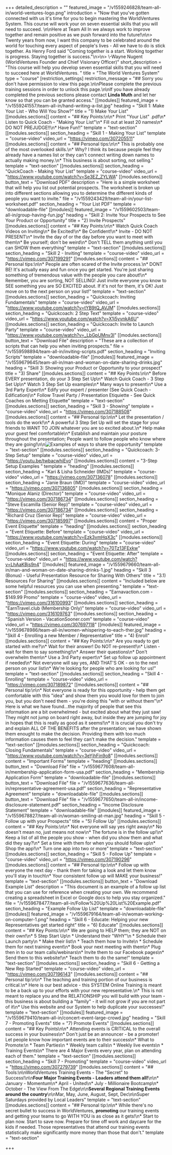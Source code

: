 +++
detailed_description = ""
featured_image = "/v1559246828/team-all-in/world-ventures-logo.png"
introduction = "Now that you've gotten connected with us it's time for you to begin mastering the WorldVentures System. This course will work your on seven essential skills that you will need to succeed.  \n\nHere at Team All In we always work to improve together and remain positive as we push forward into the future!\n\n> Twenty years from now, I want this company to be celebrated around the world for touching every aspect of people's lives - All we have to do is stick together. As Henry Ford said \"Coming together is a start. Working together is progress. Staying together is success.\"\n>\n> \\-Wayne Nugent (WorldVentures Founder and Chief Visionary Officer)"
short_description = "This course will help you develop seven essential skills that you will need to succeed here at WorldVentures. "
title = "The World Ventures System"
type = "course"
[restriction_settings]
restriction_message = "## Sorry you don't have permission to view this page.\n\nPlease complete the previous training sessions in order to unlock this page.\n\nIf you have already completed the previous sections please contact **Linda Muth** and let her know so that you can be granted access."
[[modules]]
featured_image = "/v1559241557/team-all-in/hand-writing-a-list.jpg"
heading = "Skill 1: Make Your List - Who Will You Show?"
title = "1) Make Your List"
[[modules.sections]]
content = "## Key Points:\n\n* Print \"Your List\" .pdf\n* Listen to Quick Coach - \"Making Your List\"\n* Fill out at least 20 names\n* DO NOT PREJUDGE!!\n* Have Fun!!"
template = "text-section"
[[modules.sections]]
section_heading = "Skill 1 - Making Your List"
template = "course-video"
video_url = "https://vimeo.com/307205511"
[[modules.sections]]
content = "## Personal tips:\n\n* This is probably one of the most overlooked skills.\n* Why? I think its because people feel they already have a names list or they can't connect writing down names to actually making money.\n* This business is about sorting, not selling."
template = "text-section"
[[modules.sections]]
section_heading = "QuickCoach - Making Your List"
template = "course-video"
video_url = "https://www.youtube.com/watch?v=Se3EZ_ZYLWA"
[[modules.sections]]
button_text = "Download PDF"
description = "Here is a simple worksheet that will help you list out potential prospects. The worksheet is broken up into different sections allowing you to determine the different kinds of people you want to invite."
file = "/v1559243429/team-all-in/your-list-worksheet.pdf"
section_heading = "Your List PDF"
template = "downloadable-file"
[[modules]]
featured_image = "/v1559602503/team-all-in/group-having-fun.jpg"
heading = "Skill 2: Invite Your Prospects to See Your Product or Opportunity"
title = "2) Invite Prospects"
[[modules.sections]]
content = "## Key Points:\n\n* Watch Quick Coach Videos on Inviting\n* Be Excited!\n* Be Confident!\n* Invite - DO NOT PRESENT\n* Invite the day of or the day before you want to meet with them\n* Be yourself; don't be weird\n* Don't TELL them anything until you can SHOW them everything"
template = "text-section"
[[modules.sections]]
section_heading = "Skill 2 - Inviting"
template = "course-video"
video_url = "https://vimeo.com/307199291"
[[modules.sections]]
content = "## Personal tips:\n\n* People are often scared of the Invite process.\n* DONT BE! It's actually easy and fun once you get started. You're just sharing something of tremendous value with the people you care about!\n* Remember, you are sorting, NOT SELLING! Just invite everyone you know to SEE something you are SO EXCITED about. If it's not for them, it's OK! Just move on to the next person on your list!"
template = "text-section"
[[modules.sections]]
section_heading = "Quickcoach: Inviting Fundamentals"
template = "course-video"
video_url = "https://www.youtube.com/watch?v=tYB9tQ_AVJM"
[[modules.sections]]
section_heading = "Quickcoach: 2 Step Text"
template = "course-video"
video_url = "https://www.youtube.com/watch?v=X1j5yvnkA6U"
[[modules.sections]]
section_heading = "Quickcoach: Invite to Launch Party"
template = "course-video"
video_url = "https://www.youtube.com/watch?v=_LbGpUMnv3I"
[[modules.sections]]
button_text = "Download File"
description = "These are a collection of scripts that can help you when inviting prospects."
file = "/v1559598894/team-all-in/inviting-scripts.pdf"
section_heading = "Inviting Scripts"
template = "downloadable-file"
[[modules]]
featured_image = "/v1559679645/team-all-in/man-and-woman-on-date-sharing-drinks.jpg"
heading = "Skill 3: Showing your Product or Opportunity to your prospect"
title = "3) Share"
[[modules.sections]]
content = "## Key Points:\n\n* Before EVERY presentation, do your 3 Step Set Up\n* Watch Quick Coach - 3 Step Set Up\n* Watch 3 Step Set Up examples\n* Many ways to present\n* Use a 3rd Party Expert\n* Edify your expert / presenter (See Quick Coach - Edification)\n* Follow Travel Party / Presentation Etiquiette - See Quick Coaches on Metting Etiquette"
template = "text-section"
[[modules.sections]]
section_heading = "Skill 3 - Showing"
template = "course-video"
video_url = "https://vimeo.com/307188508"
[[modules.sections]]
content = "## Personal tip:\n\n* Let the presentation / tools do the work!\n* A powerful 3 Step Set Up will set the stage for your friends to WANT TO JOIN whatever you are so excited about.\n* Help make your guest feel comfortable\n* Establish and maintain your posture throughout the presentation; People want to follow people who know where they are going!\n\n![Examples of ways to share the opportunity](https://res.cloudinary.com/modii/w_800,q_60,f_auto/v1559674918/team-all-in/ways-to-share.png)"
template = "text-section"
[[modules.sections]]
section_heading = "Quickcoach: 3-Step Setup"
template = "course-video"
video_url = "https://youtu.be/twbacwhiEvo"
[[modules.sections]]
content = "3-Step Setup Examples "
template = "heading"
[[modules.sections]]
section_heading = "Kari & Lisha Schneider (IMDs)"
template = "course-video"
video_url = "https://vimeo.com/307136078"
[[modules.sections]]
section_heading = "Janie Braun (IMD)"
template = "course-video"
video_url = "https://vimeo.com/307136805"
[[modules.sections]]
section_heading = "Monique Alaniz (Director)"
template = "course-video"
video_url = "https://vimeo.com/307186734"
[[modules.sections]]
section_heading = "Steve Escamilla (Senior Rep)"
template = "course-video"
video_url = "https://vimeo.com/307186734"
[[modules.sections]]
section_heading = "Richard Cruz (Senior Rep)"
template = "course-video"
video_url = "https://vimeo.com/307185997"
[[modules.sections]]
content = "Proper Event Etiquette"
template = "heading"
[[modules.sections]]
section_heading = "Event Etiquette: Before"
template = "course-video"
video_url = "https://www.youtube.com/watch?v=Ezk3vmHqX3c"
[[modules.sections]]
section_heading = "Event Etiquette: During"
template = "course-video"
video_url = "https://www.youtube.com/watch?v=70Tz13FExkw"
[[modules.sections]]
section_heading = "Event Etiquette: After"
template = "course-video"
video_url = "https://www.youtube.com/watch?v=LhAaKBjs9n4"
[[modules]]
featured_image = "/v1559679660/team-all-in/man-and-woman-on-date-sharing-drinks-1.jpg"
heading = "Skill 3 (Bonus) - Useful Presentation Resource for Sharing With Others"
title = "3.1) Resources For Sharing"
[[modules.sections]]
content = "Included below are some helpful resources you can use when presenting."
template = "text-section"
[[modules.sections]]
section_heading = "Earnavaction.com - $149.99 Promo"
template = "course-video"
video_url = "https://vimeo.com/316100993"
[[modules.sections]]
section_heading = "EarnTravel.club (Membership Only)"
template = "course-video"
video_url = "https://vimeo.com/316109763"
[[modules.sections]]
section_heading = "Spanish Version - VacationSooner.com"
template = "course-video"
video_url = "https://vimeo.com/307697118"
[[modules]]
featured_image = "/v1559678986/team-all-in/women-whispering-to-each-ther.jpg"
heading = "Skill 4 - Enrolling a new Member / Representative"
title = "4) Enroll"
[[modules.sections]]
content = "## Key Points:​​\n\n* Are you ready to get started with me?\n* Wait for their answer! Do NOT re-present!\n* Listen - wait for them to say something!\n* Answer their questions\n* Don't overwhelm them\n* Use a 3rd Party expert\n* Set up follow up appointment if needed\n* Not everyone will say yes, AND THAT'S OK - on to the next person on your list\n* We're looking for people who are looking for us!"
template = "text-section"
[[modules.sections]]
section_heading = "Skill 4 - Enrolling"
template = "course-video"
video_url = "https://vimeo.com/307189872"
[[modules.sections]]
content = "## Personal tip:\n\n* Not everyone is ready for this opportunity - help them get comfortable with this \"idea\" and show them you would love for them to join you, but you don't need them - you're doing this \"with or without them\"\n* Here is what we have found...the majority of people that see this information are a bit overwhelmed - but excited about what they just saw! They might not jump on board right away, but inside they are jumping for joy in hopes that this is really as good as it seems!\n* It is crucial you don't try and explain ALL OF THE BENEFITS after the presentation; we have shown them enought to make the decision. Providing them with too much information causes them to feel they can't make the decision."
template = "text-section"
[[modules.sections]]
section_heading = "Quickcoach: Closing Fundamentals"
template = "course-video"
video_url = "https://www.youtube.com/watch?v=3eYjhFin9o8"
[[modules.sections]]
content = "Important Forms"
template = "heading"
[[modules.sections]]
button_text = "Download File"
file = "/v1559677608/team-all-in/membership-application-form-usa.pdf"
section_heading = "Membership Application Form"
template = "downloadable-file"
[[modules.sections]]
button_text = "Download File"
file = "/v1559677636/team-all-in/representative-agreement-usa.pdf"
section_heading = "Representative Agreement"
template = "downloadable-file"
[[modules.sections]]
button_text = "Download File"
file = "/v1559677650/team-all-in/income-disclosure-statement.pdf"
section_heading = "Income Disclosure Statement"
template = "downloadable-file"
[[modules]]
featured_image = "/v1559678827/team-all-in/woman-smiling-at-man.jpg"
heading = "Skill 5 - Follow up with your Prospects"
title = "5) Follow Up"
[[modules.sections]]
content = "## Key Points:\n\n* Not everyone will say yes right away\n* No doesn't mean no, just means not now\n* The fortune is in the follow up!\n* Keep a list of all the people you show - when did you show them and what did they say?\n* Set a time with them for when you should follow up\n* Shop the app!\n* Turn one app into two or more"
template = "text-section"
[[modules.sections]]
section_heading = "Skill 5 - Follow Up"
template = "course-video"
video_url = "https://vimeo.com/307190296"
[[modules.sections]]
content = "## Personal tip:\n\n* Follow up with everyone the next day - thank them for taking a look and let them know you'll stay in touch\n* Your consistent follow up will MAKE your business!"
template = "text-section"
[[modules.sections]]
button_text = "Download Example List"
description = "This document is an example of a follow up list that you can use for reference when creating your own. We recommend creating a spreadsheet in Excel or Google docs to help you stay organized."
file = "/v1559678477/team-all-in/Follow%20Up%20List%20Example.pdf"
section_heading = "Example Follow Up List"
template = "downloadable-file"
[[modules]]
featured_image = "/v1559679164/team-all-in/woman-working-on-computer-1.png"
heading = "Skill 6 - Educate: Helping your new Representatives get started right"
title = "6) Educate"
[[modules.sections]]
content = "## Key Points:\n\n* We are going to HELP them; they are NOT on their own!\n* 5 Step Start Up\n  * Understand their \"WHY\"\n  * Schedule their Launch party\n  * Make their list\n  * Teach them how to Invite\n  * Schedule them for next training event\n* Book your next meeting with them\n* Plug then in to our team calls/webinars\n* Invite them to our Facebook pages\n* Send them to this website!\n* Teach them to do the same!"
template = "text-section"
[[modules.sections]]
section_heading = "Skill 6 - Getting a New Rep Started"
template = "course-video"
video_url = "https://vimeo.com/307196143"
[[modules.sections]]
content = "## Personal tip:\n\n* The teaching and training portion of our business is critical.\n* Here is our best advice - this SYSTEM Online Training is meant to be a back up to your efforts with your new representative.\n* This is not meant to replace you and the RELATIONSHIP you will build with your team - this business is about building a \"family\" - it will not grow if you are not part of it\n* Use this website and our System to help duplicate your successes!"
template = "text-section"
[[modules]]
featured_image = "/v1559679410/team-all-in/concert-event-large-crowd.jpg"
heading = "Skill 7 - Promoting Events"
title = "7) Promote Events"
[[modules.sections]]
content = "## Key Points\n\n* Attending events is CRITICAL to the overall success in your business\n* Don't just be an announcer - be a promoter! Let people know how important events are to their success\n* What to Promote:\n  * Team Parties​\n  * Weekly team calls\n  * Weekly live events\n  * Training Events\n* There are 4 Major Events every year, plan on attending each of them."
template = "text-section"
[[modules.sections]]
section_heading = "Skill 7 - Promoting"
template = "course-video"
video_url = "https://vimeo.com/307279739"
[[modules.sections]]
content = "## Tools:\n\nWorldVentures Training Events - The \"Secret\" to Success!\n\n**Four Major Training Events - Leaders attend them all!**\n\n* January - Momentum\n* April - United\n* July - Millionaire Bootcamp\n* October - The View From The Edge\n\n**Several Regional Training Events around the country**\n\nMar, May, June, August, Sept, Dec​\n\nSuper Saturdays provided by Local Leaders"
template = "text-section"
[[modules.sections]]
content = "## Personal tip:\n\n* While there's no secret bullet to success in WorldVentures, **promoting** our training events and getting your teams to go WITH YOU is as close as it gets!\n* Start to plan now. Start to save now. Prepare for time off work and daycare for the kids if needed. Those representatives that attend our training events statistically make significantly more money than those that don't."
template = "text-section"

+++
